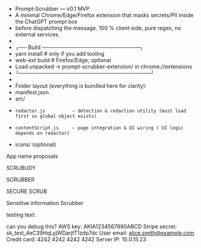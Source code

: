 
 * Prompt‑Scrubber — v0.1 MVP
 * A minimal Chrome/Edge/Firefox extension that masks secrets/PII inside the ChatGPT prompt box
 * before dispatching the message. 100 % client‑side, pure regex, no external services.
 *
 * ┌── Build ──────────────────────────┐
 *   yarn install      # only if you add tooling
 *   web-ext build     # Firefox/Edge; optional
 *   Load unpacked → prompt-scrubber-extension/ in chrome://extensions
 * └───────────────────────────────────┘
 *
 * Folder layout (everything is bundled here for clarity):
 *   manifest.json
 *   src/
 *     redactor.js          — detection & redaction utility (must load first so global object exists)
 *     contentScript.js     — page integration & UI wiring ( UI logic depends on redactor)
 *   icons/ (optional)
 

App name proposals

SCRUBUDY

SCRUBBER

SECURE SCRUB

Sensitive information Scrubber 


testing text:

can you debug this?  AWS key: AKIA1234567890ABCD Stripe secret: sk_test_4eC39HqLyjWDarjtT1zdp7dc User email: alice.smith@example.com Credit card: 4242 4242 4242 4242 Server IP: 10.0.15.23